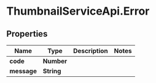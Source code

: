 # ThumbnailServiceApi.Error

## Properties

Name | Type | Description | Notes
------------ | ------------- | ------------- | -------------
**code** | **Number** |  | 
**message** | **String** |  | 


